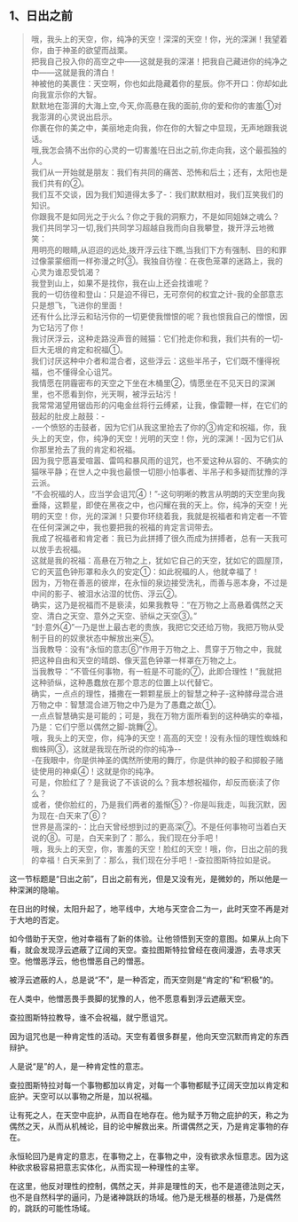 <h2>1、日出之前</h2><blockquote data-pid="l-F6or78">哦，我头上的天空，你，纯净的天空！深深的天空！你，光的深渊！我望着你，由于神圣的欲望而战栗。<br>把我自己投入你的高空之中——这就是我的深湛！把我自己藏进你的纯净之中——这就是我的清白！<br>神被他的美裹住：天空啊，你也如此隐藏着你的星辰。你不开口：你却如此向我宣示你的大智。<br>默默地在澎湃的大海上空,今天,你高悬在我的面前,你的爱和你的害羞①对我澎湃的心灵说出启示。<br>你裹在你的美之中，美丽地走向我，你在你的大智之中显现，无声地跟我说话。<br>哦,我怎会猜不出你的心灵的一切害羞!在日出之前,你走向我，这个最孤独的人。<br>我们从一开始就是朋友：我们有共同的痛苦、恐怖和后土；还有，太阳也是我们共有的②。<br>我们互不交谈，因为我们知道得太多了-：我们默默相对，我们互笑我们的知识。<br>你跟我不是如同光之于火么？你之于我的洞察力，不是如同姐妹之魂么？<br>我们共同学习一切,我们共同学习超越自我而向自我攀登，拨开浮云地微笑：<br>用明亮的眼睛,从迢迢的远处,拨开浮云往下瞧,当我们下方有强制、目的和罪过像蒙蒙细雨一样弥漫之时③。我独自彷徨：在夜色笼罩的迷路上，我的心灵为谁忍受饥渴？<br>我登到山上，如果不是找你，我在山上还会找谁呢？<br>我的一切彷徨和登山：只是迫不得已，无可奈何的权宜之计-我的全部意志只是想飞，飞进你的里面！<br>还有什么比浮云和玷污你的一切更使我憎恨的呢？我也恨我自己的憎恨，因为它玷污了你！<br>我讨厌浮云，这种走路没声音的贼猫：它们抢走你和我，我们共有的一切-巨大无垠的肯定和祝福①。<br>我们讨厌这种中介者和混合者，这些浮云：这些半吊子，它们既不懂得祝福，也不懂得全心诅咒。<br>我情愿在阴霾密布的天空之下坐在木桶里②，情愿坐在不见天日的深渊里，也不愿看到你，光天啊，被浮云玷污！<br>我常常渴望用锯齿形的闪电金丝将行云缚紧，让我，像雷鞭一样，在它们的鼓起的肚皮上敲鼓：-<br>-一个愤怒的击鼓者，因为它们从我这里抢去了你的③肯定和祝福，你，我头上的天空，你，纯净的天空！光明的天空！你，光的深渊！-因为它们从你那里抢去了我的肯定和祝福。<br>因为我宁愿喜爱喧嚣、雷鸣和暴风雨的诅咒，也不爱这种从容的、不确实的猫咪平静；在世人之中我也最恨一切胆小怕事者、半吊子和多疑而犹豫的浮云派。<br>“不会祝福的人，应当学会诅咒④！”-这句明晰的教言从明朗的天空里向我垂降，这颗星，即使在黑夜之中，也闪耀在我的天上。你，纯净的天空！光明的天空！你，光的深渊！只要你环绕着我，我就是祝福者和肯定者一不管在任何深渊之中，我也要把我的祝福的肯定言词带去。<br>我成了祝福者和肯定者：我已为此拼搏了很久而成为拼搏者，总有一天我可以放手去祝福。<br>这就是我的祝福：高悬在万物之上，犹如它自己的天空，犹如它的圆屋顶，它的天蓝色钟形罩和永久的安定①：如此祝福的人，他就幸福了！<br>因为，万物在善恶的彼岸，在永恒的泉边接受洗礼，而善与恶本身，不过是中间的影子、被泪水沾湿的忧伤、浮云②。<br>确实，这乃是祝福而不是亵渎，如果我教导：“在万物之上高悬着偶然之天空、清白之天空、意外之天空、骄纵之天空③。”<br>“封·意外④”一乃是世上最古老的贵族，我把它交还给万物，我把万物从受制于目的的奴隶状态中解放出来⑤。<br>当我教导：没有“永恒的意志⑥”作用于万物之上、贯穿于万物之中，我就把这种自由和天空的晴朗、像天蓝色钟罩一样罩在万物之上。<br>当我教导：“不管任何事物，有一桩是不可能的⑦，此即合理性！”我就把这种骄纵，这种愚蠢放在那个意志的位置上以代替它。<br>确实，一点点的理性，播撒在一颗颗星辰上的智慧之种子-这种酵母混合进万物之中：智慧混合进万物之中乃是为了愚蠢之故①。<br>一点点智慧确实是可能的；可是，我在万物方面所看到的这种确实的幸福，乃是：它们宁愿以偶然之脚-跳舞②。<br>哦，我头上的天空，你，纯净的天空！高高的天空！没有永恒的理性蜘蛛和蜘蛛网③，这就是我现在所说的你的纯净--<br>-在我眼中，你是供神圣的偶然所使用的舞厅，你是供神的骰子和掷骰子赌徒使用的神桌④！这就是你的纯净。<br>可是，你脸红了？是我说了不该说的么？我本想祝福你，却反而亵渎了你么？<br>或者，使你脸红的，乃是我们两者的羞惭⑤？-你是叫我走，叫我沉默，因为现在-白天来了⑥？<br>世界是高深的-：比白天曾经想到过的更高深⑦。不是任何事物可当着白天说的⑧。可是，白天来到了：那么，我们现在分手吧！<br>哦，我头上的天空，你，害羞的天空！脸红的天空！哦，你，日出之前的我的幸福！白天来到了：那么，我们现在分手吧！-查拉图斯特拉如是说。</blockquote><p data-pid="0z6emJR2">这一节标题是“日出之前”，日出之前有光，但是又没有光，是微妙的，所以他是一种深渊的隐喻。</p><p data-pid="EIQ_d1i9">在日出的时候，太阳升起了，地平线中，大地与天空合二为一，此时天空不再是对于大地的否定。</p><p data-pid="rHo8DVH4">如今借助于天空，他对幸福有了新的体验。让他领悟到天空的意图。如果从上向下看，就会发现浮云遮蔽了辽阔的天空。查拉图斯特拉曾经在夜间漫游，去寻求天空。他憎恶浮云，他也憎恶自己的憎恶。</p><p data-pid="FF-cnz3v">被浮云遮蔽的人，总是说“不”，是一种否定，而天空则是“肯定的”和“积极”的。</p><p data-pid="wEluYT_x">在人类中，他憎恶畏手畏脚的犹豫的人，他不愿意看到浮云遮蔽天空。</p><p data-pid="wzD2NaZ0">查拉图斯特拉教导，谁不会祝福，就宁愿诅咒。</p><p data-pid="y8kb2j6c">因为诅咒也是一种肯定性的活动。天空有着很多群星，他向天空沉默而肯定的东西辩护。</p><p data-pid="184HYalN">人是说“是”的人，是一种肯定性的意志。</p><p data-pid="h_mtMEaw">查拉图斯特拉对每一个事物都加以肯定，对每一个事物都赋予辽阔天空加以肯定和庇护。天空可以以事物之所是，加以祝福。</p><p data-pid="74uozzTM">让有死之人，在天空中庇护，从而自在地存在。他为赋予万物之庇护的天，称之为偶然之天，从而从机械论，目的论中解救出来。所谓偶然之天，乃是肯定事物的存在。</p><p data-pid="Mu733NJX">永恒轮回乃是肯定的意志，在事物之上，在事物之中，没有欲求永恒意志。因为这种欲求极容易把意志实体化，从而实现一种理性的主宰。</p><p data-pid="ujys_lTr">在这里，他反对理性的控制，偶然之天，并非是理性的天，也不是道德法则之天，也不是自然科学的逼问，乃是诸神跳跃的场域。他乃是无根基的根基，乃是偶然的，跳跃的可能性场域。</p><p></p>